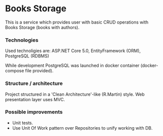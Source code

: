 # Books Storage

This is a service which provides user with basic CRUD operations with Books Storage (books with authors).

### Technologies
Used technoligies are: ASP.NET Core 5.0, EntityFramework (ORM), PostgreSQL (RDBMS)

While development PostgreSQL was launched in docker container (docker-compose file provided).

### Structure / architecture
Project structured in a 'Clean Architecture'-like (R.Martin) style.
Web presentation layer uses MVC.

### Possible improvements
- Unit tests.
- Use Unit Of Work pattern over Repositories to unify working with DB.